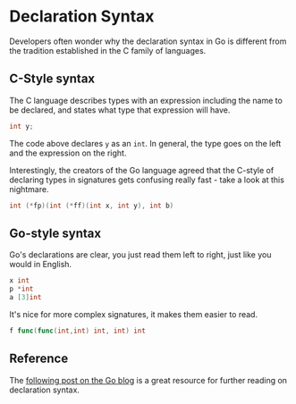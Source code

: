 # Declaration Syntax

Developers often wonder why the declaration syntax in Go is different from the tradition established in the C family of languages.

## C-Style syntax

The C language describes types with an expression including the name to be declared, and states what type that expression will have.

```c
int y;
```

The code above declares `y` as an `int`. In general, the type goes on the left and the expression on the right.

Interestingly, the creators of the Go language agreed that the C-style of declaring types in signatures gets confusing really fast - take a look at this nightmare.

```c
int (*fp)(int (*ff)(int x, int y), int b)
```

## Go-style syntax

Go's declarations are clear, you just read them left to right, just like you would in English.

```go
x int
p *int
a [3]int
```

It's nice for more complex signatures, it makes them easier to read.

```go
f func(func(int,int) int, int) int
```

## Reference

The [following post on the Go blog](https://blog.golang.org/declaration-syntax) is a great resource for further reading on declaration syntax.